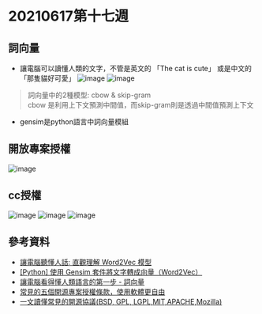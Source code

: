 # 20210617第十七週
## 詞向量
* 讓電腦可以讀懂人類的文字，不管是英文的 「The cat is cute」 或是中文的「那隻貓好可愛」
![image](https://user-images.githubusercontent.com/62127656/122322900-cd196f80-cf58-11eb-81fe-e68f1317bc7f.png)
![image](https://user-images.githubusercontent.com/62127656/122333465-cc89d480-cf6a-11eb-972f-52ea0376eb85.png)
>詞向量中的2種模型: cbow &  skip-gram <br> cbow 是利用上下文預測中間值，而skip-gram則是透過中間值預測上下文

* gensim是python語言中詞向量模組
## 開放專案授權
![image](https://user-images.githubusercontent.com/62127656/122335210-82562280-cf6d-11eb-9ff7-8214f3501e48.png)
## cc授權
![image](https://user-images.githubusercontent.com/62127656/122335485-f1cc1200-cf6d-11eb-94f1-af4c0457123b.png)
![image](https://user-images.githubusercontent.com/62127656/122335512-fe506a80-cf6d-11eb-9d54-cf2b6f00eeea.png)
![image](https://user-images.githubusercontent.com/62127656/122335534-06a8a580-cf6e-11eb-9f0b-0b5bb5016c62.png)

## 參考資料
* [讓電腦聽懂人話: 直觀理解 Word2Vec 模型](https://tengyuanchang.medium.com/%E8%AE%93%E9%9B%BB%E8%85%A6%E8%81%BD%E6%87%82%E4%BA%BA%E8%A9%B1-%E7%90%86%E8%A7%A3-nlp-%E9%87%8D%E8%A6%81%E6%8A%80%E8%A1%93-word2vec-%E7%9A%84-skip-gram-%E6%A8%A1%E5%9E%8B-73d0239ad698)
* [[Python] 使用 Gensim 套件將文字轉成向量（Word2Vec）](https://clay-atlas.com/blog/2020/01/17/python-chinese-tutorial-gensim-word2vec/)
* [讓電腦看得懂人類語言的第一步 - 詞向量](https://zh-tw.coderbridge.com/series/2ec9cf0af3f74ed99371952f4849ae33/posts/0c71ef945cf14e2da414e4a31b1f4381)
* [常見的五個開源專案授權條款，使用軟體更自由](https://noob.tw/open-source-licenses/)
* [一文讀懂常見的開源協議(BSD, GPL, LGPL,MIT,APACHE,Mozilla)](https://www.itread01.com/content/1549750717.html)

